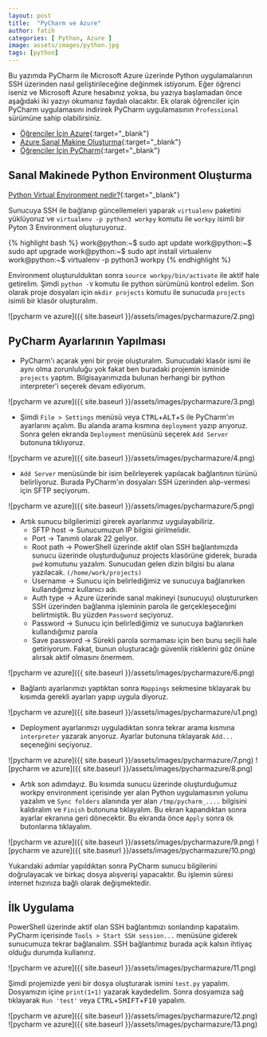```yaml
---
layout: post
title:  "PyCharm ve Azure"
author: fatih
categories: [ Python, Azure ]
image: assets/images/python.jpg
tags: [python]
---
```


Bu yazımda PyCharm ile Microsoft Azure üzerinde Python uygulamalarının SSH üzerinden nasıl geliştirileceğine değinmek istiyorum. Eğer öğrenci iseniz ve Microsoft Azure hesabınız yoksa, bu yazıya başlamadan önce aşağıdaki iki yazıyı okumanız faydalı olacaktır. Ek olarak öğrenciler için PyCharm uygulamasını indirirek PyCharm uygulamasının ```Professional``` sürümüne sahip olabilirsiniz.

* [Öğrenciler İçin Azure](https://fatihzor.github.io/ogrenciler-icin-azure/){:target="_blank"}
* [Azure Sanal Makine Oluşturma](https://fatihzor.github.io/azure-sanal-makine-olusturma/){:target="_blank"}
* [Öğrenciler İçin PyCharm](https://www.jetbrains.com/student/){:target="_blank"}

## Sanal Makinede Python Environment Oluşturma

[Python Virtual Environment nedir?](https://yazilimportal.com/python-virtual-environment-8d50f5bae0d7){:target="_blank"}

Sunucuya SSH ile bağlanıp güncellemeleri yaparak ```virtualenv``` paketini yüklüyoruz ve ```virtualenv -p python3 workpy``` komutu ile ```workpy``` isimli bir Pyton 3 Environment oluşturuyoruz.

{% highlight bash %}
work@python:~$ sudo apt update
work@python:~$ sudo apt upgrade
work@python:~$ sudo apt install virtualenv
work@python:~$ virtualenv -p python3 workpy
{% endhighlight %}

Environment oluşturulduktan sonra ```source workpy/bin/activate``` ile aktif hale getirelim. Şimdi ```python -V``` komutu ile python sürümünü kontrol edelim. Son olarak proje dosyaları için ```mkdir projects``` komutu ile sunucuda ```projects``` isimli bir klasör oluşturalım.

![pycharm ve azure]({{ site.baseurl }}/assets/images/pycharmazure/2.png)

## PyCharm Ayarlarının Yapılması

* PyCharm'ı açarak yeni bir proje oluşturalım. Sunucudaki klasör ismi ile aynı olma zorunluluğu yok fakat ben buradaki projemin isminide ```projects``` yaptım. Bilgisayarımızda bulunan herhangi bir python interpreter'i seçerek devam ediyorum.

![pycharm ve azure]({{ site.baseurl }}/assets/images/pycharmazure/3.png)

* Şimdi ``` File > Settings ``` menüsü veya <kbd>CTRL</kbd>+<kbd>ALT</kbd>+<kbd>S</kbd> ile PyCharm'ın ayarlarını açalım. Bu alanda arama kısmına ```deployment``` yazıp arıyoruz. Sonra gelen ekranda ```Deployment``` menüsünü seçerek ```Add Server``` butonuna tıklıyoruz.

![pycharm ve azure]({{ site.baseurl }}/assets/images/pycharmazure/4.png)

* ```Add Server``` menüsünde bir isim belirleyerek yapılacak bağlantının türünü belirliyoruz. Burada PyCharm'ın dosyaları SSH üzerinden alıp-vermesi için SFTP seçiyorum.

![pycharm ve azure]({{ site.baseurl }}/assets/images/pycharmazure/5.png)

* Artık sunucu bilgilerimizi girerek ayarlarımız uygulayabiliriz.
  * SFTP host -> Sunucumuzun IP bilgisi girilmelidir.
  * Port -> Tanımlı olarak 22 geliyor.
  * Root path -> PowerShell üzerinde aktif olan SSH bağlantımızda sunucu üzerinde oluşturduğunuz projects klasörüne giderek, burada ```pwd``` komutunu yazalım. Sunucudan gelen dizin bilgisi bu alana yazılacak. ```(/home/work/projects)```
  * Username -> Sunucu için belirlediğimiz ve sunucuya bağlanırken kullandığımız kullanıcı adı.
  * Auth type -> Azure üzerinde sanal makineyi (sunucuyu) oluştururken SSH üzerinden bağlanma işleminin parola ile gerçekleşeceğini belirtmiştik. Bu yüzden ```Password``` seçiyoruz.
  * Password -> Sunucu için belirlediğimiz ve sunucuya bağlanırken kullandığımız parola
  * Save password -> Sürekli parola sormaması için ben bunu seçili hale getiriyorum. Fakat, bunun oluşturacağı güvenlik risklerini göz önüne alırsak aktif olmasını önermem.

![pycharm ve azure]({{ site.baseurl }}/assets/images/pycharmazure/6.png)

* Bağlantı ayarlarımızı yaptıktan sonra ```Mappings``` sekmesine tıklayarak bu kısımda gerekli ayarları yapıp uygula diyoruz.

![pycharm ve azure]({{ site.baseurl }}/assets/images/pycharmazure/u1.png)

* Deployment ayarlarımızı uyguladıktan sonra tekrar arama kısmına ```interpreter``` yazarak arıyoruz. Ayarlar butonuna tıklayarak ```Add...``` seçeneğini seçiyoruz.

![pycharm ve azure]({{ site.baseurl }}/assets/images/pycharmazure/7.png)
![pycharm ve azure]({{ site.baseurl }}/assets/images/pycharmazure/8.png)

* Artık son adımdayız. Bu kısımda sunucu üzerinde oluşturduğumuz workpy environment içerisinde yer alan Python uygulamasının yolunu yazalım ve ```Sync folders``` alanında yer alan ```/tmp/pycharm_....``` bilgisini kaldıralım ve ```Finish``` butonuna tıklayalım. Bu ekran kapandıktan sonra ayarlar ekranına geri dönecektir. Bu ekranda önce ```Apply``` sonra ```Ok``` butonlarına tıklayalım.

![pycharm ve azure]({{ site.baseurl }}/assets/images/pycharmazure/9.png)
![pycharm ve azure]({{ site.baseurl }}/assets/images/pycharmazure/10.png)

Yukarıdaki adımlar yapıldıktan sonra PyCharm sunucu bilgilerini doğrulayacak ve birkaç dosya alışverişi yapacaktır. Bu işlemin süresi internet hızınıza bağlı olarak değişmektedir. 

## İlk Uygulama

PowerShell üzerinde aktif olan SSH bağlantımızı sonlandırıp kapatalım. PyCharm içerisinde ``` Tools > Start SSH session... ``` menüsüne giderek sunucumuza tekrar bağlanalım. SSH bağlantımız burada açık kalsın ihtiyaç olduğu durumda kullanırız.

![pycharm ve azure]({{ site.baseurl }}/assets/images/pycharmazure/11.png)

Şimdi projemizde yeni bir dosya oluşturarak ismini ```test.py``` yapalım. Dosyamızın içine ```print(1+1)``` yazarak kaydedelim. Sonra dosyamıza sağ tıklayarak ```Run 'test'``` veya <kbd>CTRL</kbd>+<kbd>SHIFT</kbd>+<kbd>F10</kbd> yapalım.

![pycharm ve azure]({{ site.baseurl }}/assets/images/pycharmazure/12.png)
![pycharm ve azure]({{ site.baseurl }}/assets/images/pycharmazure/13.png)
